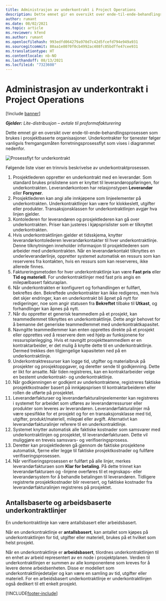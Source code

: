 ```yaml
---
title: Administrasjon av underkontrakt i Project Operations
description: Dette emnet gir en oversikt over ende-til-ende-behandlingsprosessen som vanligvis brukes i prosjektbaserte organisasjoner.
author: rumant
ms.date: 08/02/2021
ms.topic: article
ms.reviewer: kfend
ms.author: rumant
ms.openlocfilehash: 993edfd064279a970d7c42d5fcefd794e949a931
ms.sourcegitcommit: 80aa1e8070f0cb4992ac408fc05bdffe47cee931
ms.translationtype: HT
ms.contentlocale: nb-NO
ms.lasthandoff: 08/13/2021
ms.locfileid: "7323608"
---
```

# <a name="subcontract-management-in-project-operations"></a>Administrasjon av underkontrakt i Project Operations

[!include [banner](../../includes/dataverse-preview.md)]

_**Gjelder:** Lite-distribusjon – avtale til proformafakturering_

Dette emnet gir en oversikt over ende-til-ende-behandlingsprosessen som brukes i prosjektbaserte organisasjoner. Underkontrakter for tjenester følger vanligvis fremgangsmåten forretningsprosessflyt som vises i diagrammet nedenfor.

![Prosessflyt for underkontrakt](../media/SubcontractingProcessFlow.png)

Følgende liste viser en trinnvis beskrivelse av underkontraktprosessen.

1. Prosjektlederen oppretter en underkontrakt med en leverandør. Som standard brukes prislistene som er knyttet til leverandøroppføringen, for underkontrakten. Leverandørkontoen har relasjonstypen **Leverandør** eller **Forsyner**.
2. Prosjektlederen kan angi alle innkjøpene som linjeelementer på underkontrakten. Underkontraktlinjer kan være for klokkeslett, utgifter eller produkter. Transaksjonsklassen for underkontraktlinjen avgjør hva linjen gjelder.
3. Kontolederen for leverandøren og prosjektlederen kan gå over underkontrakten. Priser kan justeres i kjøpsprislister som er tilknyttet underkontrakten.
4. Hvis underkontraktlinjen gjelder et tidsskjema, knytter leverandørkontolederen leverandørkontakter til hver underkontraktlinje. Denne tilknytningen inneholder informasjon til prosjektlederen som arbeider med underkontrakten. Når en leverandørkontakt tilknyttes en underleverandørlinje, oppretter systemet automatisk en ressurs som kan reserveres fra kontakten, hvis en ressurs som kan reserveres, ikke allerede finnes.
5. Faktureringsmetoden for hver underkontraktlinje kan være **Fast pris** eller **Tid og materiell**. For underkontraktlinjer med fast pris angis en milepælbasert fakturaplan.
6.  Når underkontrakten er konfigurert og forhandlingen er fullført, bekreftes den. Bekreftede underkontrakter kan ikke redigeres, men hvis det skjer endringer, kan en underkontrakt bli åpnet på nytt for redigeringer, noe som angir statusen fra **Bekreftet** tilbake til **Utkast**, og forhandlinger kan åpnes på nytt. 
7.  Når du oppretter et generisk teammedlem på et prosjekt, kan teammedlemmet tilknyttes en underkontraktlinje. Dette angir behovet for å bemanne det generiske teammedlemmet med underkontraktkapasitet.
8.  Navngitte teammedlemmer kan enten opprettes direkte på et prosjekt eller opprettes ved å reservere dem ved hjelp av funksjonene for ressursplanlegging. Hvis et navngitt prosjektteammedlem er en kontraktarbeider, er det mulig å knytte dette til en underkontraktlinje. Dermed trekkes den tilgjengelige kapasiteten ned på en underkontraktlinje.
9.  Underkontraktressurser kan logge tid, utgifter og materialbruk på prosjekter og prosjektoppgaver, og deretter sende til godkjenning. Dette er likt for ansatte. Når tiden registreres, kan en kontraktarbeider velge en bestemt underkontrakt- og underkontraktlinje.
10. Når godkjenningen er godkjent av underkontraktene, registreres faktiske prosjektkostnader basert på innkjøpsprisen til kontraktarbeideren eller rollen de utførte på prosjektet.
11. Leverandørfakturaer og leverandørfakturalinjeelementer kan registreres i systemet for arbeidet som utføres av leverandørressurser eller produkter som leveres av leverandøren. Leverandørfakturalinjer må være spesifikke for et prosjekt og for en transaksjonsklasse med tid, utgifter, produkt/materiell, milepæl eller avgift. Alternativt kan leverandørfakturalinjer referere til en underkontraktlinje.
12. Systemet knytter automatisk alle faktiske kostnader som samsvarer med underkontraktlinjen og prosjektet, til leverandørfakturaen. Dette vil muliggjøre en treveis samsvars- og verifiseringsprosess.
13. Deretter kan prosjektlederen gå gjennom de faktiske prosjektene automatisk, fjerne eller legge til faktiske prosjektkostnader og fullføre verifiseringsprosessen.
14. Når verifiseringsprosessen er fullført på alle linjer, merkes leverandørfakturaen som **Klar for betaling**. På dette trinnet kan leverandørfakturaen og -linjene overføres til et regnskaps- eller leverandørsystem for å behandle betalingen til leverandøren. Tidligere registrerte prosjektkostnader blir reversert, og faktiske kostnader fra leverandørfakturalinjen registreres på prosjektet.

## <a name="quantity-based-subcontract-lines-and-work-based-subcontract-lines"></a>Antallsbaserte og arbeidsbaserte underkontraktlinjer

En underkontraktlinje kan være antallsbasert eller arbeidsbasert. 

Når en underkontraktlinje er **antallsbasert**, kan antallet som kjøpes på underkontraktlinjen for tid, utgifter eller materiell, brukes på et hvilket som helst prosjekt.

Når en underkontraktlinje er **arbeidsbasert**, tilordnes underkontraktlinjen til en enhet av arbeid representert av en node i prosjektplanen. Verdien til underkontraktlinjen er summen av alle komponentene som kreves for å levere denne arbeidsenheten. Disse er modellert som underkontraktlinjedetaljer og kan være en samling av tid, utgifter eller materiell. For en arbeidsbasert underkontraktlinje er underkontraktlinjen også dedikert til ett enkelt prosjekt.

[!INCLUDE[footer-include](../../includes/footer-banner.md)]

